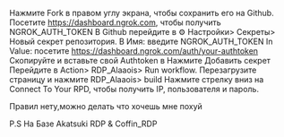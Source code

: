 Нажмите Fork в правом углу экрана, чтобы сохранить его на Github.
Посетите https://dashboard.ngrok.com, чтобы получить NGROK_AUTH_TOKEN
В Github перейдите в ⚙ Настройки> Секреты> Новый секрет репозитория.
В Имя: введите NGROK_AUTH_TOKEN
In Value: посетите https://dashboard.ngrok.com/auth/your-authtoken Скопируйте и вставьте свой Authtoken в
Нажмите Добавить секрет
Перейдите в Action> RDP_Alaaois> Run workflow.
Перезагрузите страницу и нажмите RDP_Alaaois> build
Нажмите стрелку вниз на Connect To Your RPD, чтобы получить IP, пользователя и пароль.

Правил нету,можно делать что хочешь мне похуй

P.S На Базе Akatsuki RDP & Coffin_RDP
